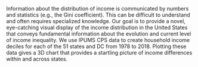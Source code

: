Information about the distribution of income is communicated by numbers and statistics (e.g., the Gini coefficient). This can be difficult to understand and often requires specialized knowledge. Our goal is to provide a novel, eye-catching visual display of the income distribution in the United States that conveys fundamental information about the evolution and current level of income inequality. We use IPUMS CPS data to create household income deciles for each of the 51 states and DC from 1978 to 2018. Plotting these data gives a 3D chart that provides a startling picture of income differences within and across states. 
